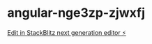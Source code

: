 # angular-nge3zp-zjwxfj

[Edit in StackBlitz next generation editor ⚡️](https://stackblitz.com/~/github.com/Venky0707/angular-nge3zp-zjwxfj)